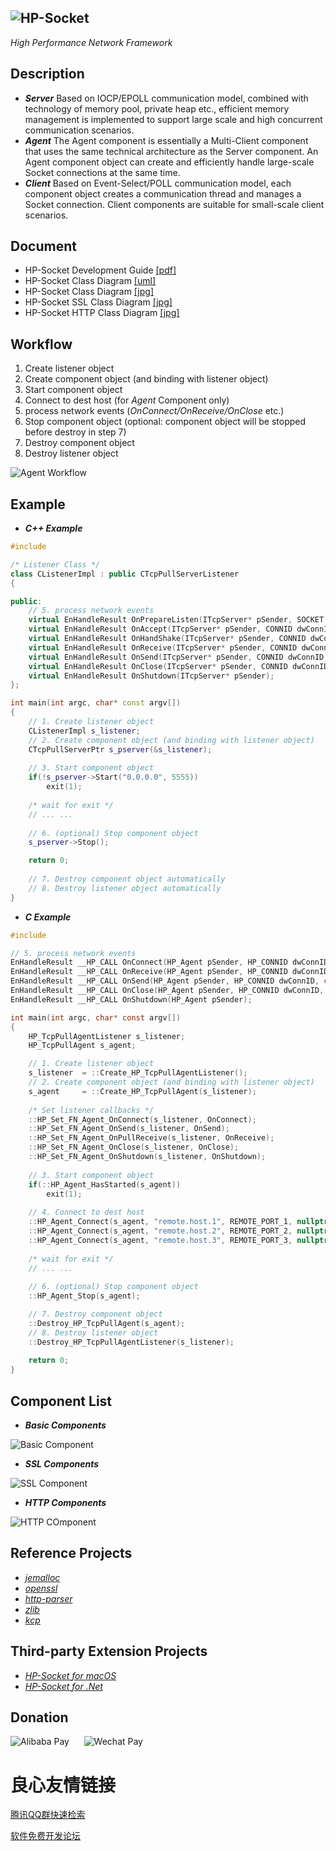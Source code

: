 ![HP-Socket](https://images.gitee.com/uploads/images/2019/0820/112616_5b8b37bf_81720.png "HP-Socket")
---
*High Performance Network Framework*
## Description
- ***Server*** Based on IOCP/EPOLL communication model, combined with technology of memory pool, private heap etc., efficient memory management is implemented to support large scale and high concurrent communication scenarios.
- ***Agent*** The Agent component is essentially a Multi-Client component that uses the same technical architecture as the Server component. An Agent component object can create and efficiently handle large-scale Socket connections at the same time.
- ***Client*** Based on Event-Select/POLL communication model, each component object creates a communication thread and manages a Socket connection. Client components are suitable for small-scale client scenarios.
## Document
- HP-Socket Development Guide 
[[pdf]](https://github.com/ldcsaa/HP-Socket/tree/master/Doc)
- HP-Socket Class Diagram 
[[uml]](https://github.com/ldcsaa/HP-Socket/tree/master/Doc)
- HP-Socket Class Diagram 
[[jpg]](https://github.com/ldcsaa/HP-Socket/tree/master/Doc)
- HP-Socket SSL Class Diagram 
[[jpg]](https://github.com/ldcsaa/HP-Socket/tree/master/Doc)
- HP-Socket HTTP Class Diagram 
[[jpg]](https://github.com/ldcsaa/HP-Socket/tree/master/Doc)
## Workflow
1. Create listener object
2. Create component object (and binding with listener object)
3. Start component object
4. Connect to dest host (for *Agent* Component only)
5. process network events (*OnConnect/OnReceive/OnClose* etc.)
6. Stop component object (optional: component object will be stopped before destroy in step 7)
7. Destroy component object
8. Destroy listener object

![Agent Workflow](https://gitee.com/uploads/images/2017/1213/120601_c0d950fb_81720.jpeg "HP-Socket Agent Demo")
## Example
- ***C++ Example***

``` C++
#include  

/* Listener Class */
class CListenerImpl : public CTcpPullServerListener
{

public:
	// 5. process network events
	virtual EnHandleResult OnPrepareListen(ITcpServer* pSender, SOCKET soListen);
	virtual EnHandleResult OnAccept(ITcpServer* pSender, CONNID dwConnID, UINT_PTR soClient);
	virtual EnHandleResult OnHandShake(ITcpServer* pSender, CONNID dwConnID);
	virtual EnHandleResult OnReceive(ITcpServer* pSender, CONNID dwConnID, int iLength);
	virtual EnHandleResult OnSend(ITcpServer* pSender, CONNID dwConnID, const BYTE* pData, int iLength);
	virtual EnHandleResult OnClose(ITcpServer* pSender, CONNID dwConnID, EnSocketOperation enOperation, int iErrorCode);
	virtual EnHandleResult OnShutdown(ITcpServer* pSender);
};

int main(int argc, char* const argv[])
{
	// 1. Create listener object
	CListenerImpl s_listener;
	// 2. Create component object (and binding with listener object)
	CTcpPullServerPtr s_pserver(&s_listener);
	
	// 3. Start component object
	if(!s_pserver->Start("0.0.0.0", 5555))
		exit(1);
	
	/* wait for exit */
	// ... ... 
	
	// 6. (optional) Stop component object
	s_pserver->Stop();

	return 0;
	
	// 7. Destroy component object automatically
	// 8. Destroy listener object automatically
}
```

- ***C Example***

``` C
#include  

// 5. process network events
EnHandleResult __HP_CALL OnConnect(HP_Agent pSender, HP_CONNID dwConnID);
EnHandleResult __HP_CALL OnReceive(HP_Agent pSender, HP_CONNID dwConnID, int iLength);
EnHandleResult __HP_CALL OnSend(HP_Agent pSender, HP_CONNID dwConnID, const BYTE* pData, int iLength);
EnHandleResult __HP_CALL OnClose(HP_Agent pSender, HP_CONNID dwConnID, En_HP_SocketOperation enOperation, int iErrorCode);
EnHandleResult __HP_CALL OnShutdown(HP_Agent pSender);

int main(int argc, char* const argv[])
{
	HP_TcpPullAgentListener s_listener;
	HP_TcpPullAgent s_agent;

	// 1. Create listener object
	s_listener	= ::Create_HP_TcpPullAgentListener();
	// 2. Create component object (and binding with listener object)
	s_agent		= ::Create_HP_TcpPullAgent(s_listener);
	
	/* Set listener callbacks */
	::HP_Set_FN_Agent_OnConnect(s_listener, OnConnect);
	::HP_Set_FN_Agent_OnSend(s_listener, OnSend);
	::HP_Set_FN_Agent_OnPullReceive(s_listener, OnReceive);
	::HP_Set_FN_Agent_OnClose(s_listener, OnClose);
	::HP_Set_FN_Agent_OnShutdown(s_listener, OnShutdown);
	
	// 3. Start component object
	if(::HP_Agent_HasStarted(s_agent))
		exit(1);
	
	// 4. Connect to dest host
	::HP_Agent_Connect(s_agent, "remote.host.1", REMOTE_PORT_1, nullptr);
	::HP_Agent_Connect(s_agent, "remote.host.2", REMOTE_PORT_2, nullptr);
	::HP_Agent_Connect(s_agent, "remote.host.3", REMOTE_PORT_3, nullptr);
	
	/* wait for exit */
	// ... ... 
	
	// 6. (optional) Stop component object
	::HP_Agent_Stop(s_agent);

	// 7. Destroy component object
	::Destroy_HP_TcpPullAgent(s_agent);
	// 8. Destroy listener object
	::Destroy_HP_TcpPullAgentListener(s_listener);
	
	return 0;
}
```

## Component List
- ***Basic Components***

![Basic Component](https://oscimg.oschina.net/oscnet/up-42bad6a83208cda6aaa264ed00e5c328326.JPEG "Basic Component")

- ***SSL Components***

![SSL Component](https://oscimg.oschina.net/oscnet/up-481b7e4181c1e57dbe57cf0f4f328d7d227.JPEG "SSL Component")

- ***HTTP Components***

![HTTP COmponent](https://oscimg.oschina.net/oscnet/up-83092ff97598f275e3ca6b7abed679d4f61.JPEG "HTTP Component")

## Reference Projects

- *[jemalloc](https://github.com/jemalloc/jemalloc)*
- *[openssl](https://github.com/openssl/openssl)*
- *[http-parser](https://github.com/nodejs/http-parser)*
- *[zlib](https://github.com/madler/zlib)*
- *[kcp](https://github.com/skywind3000/kcp)*

## Third-party Extension Projects

- *[HP-Socket for macOS](https://gitee.com/xin_chong/HP-Socket-for-macOS)*
- *[HP-Socket for .Net](https://gitee.com/int2e/HPSocket.Net)*

## Donation

![Alibaba Pay](https://images.gitee.com/uploads/images/2019/0918/190004_11ecea7c_81720.jpeg "Alibaba Pay")
&nbsp;&nbsp;&nbsp;&nbsp;
![Wechat Pay](https://images.gitee.com/uploads/images/2019/0918/190115_a1fc5ebf_81720.jpeg "Wechat Pay")

 # 良心友情链接

[腾讯QQ群快速检索](http://u.720life.cn/s/8cf73f7c)

[软件免费开发论坛](http://u.720life.cn/s/bbb01dc0)